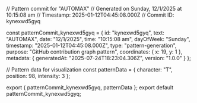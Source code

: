 // Pattern commit for "AUTOMAX"
// Generated on Sunday, 12/1/2025 at 10:15:08 am
// Timestamp: 2025-01-12T04:45:08.000Z
// Commit ID: kynexwd5gyq

const patternCommit_kynexwd5gyq = {
  id: "kynexwd5gyq",
  text: "AUTOMAX",
  date: "12/1/2025",
  time: "10:15:08 am",
  dayOfWeek: "Sunday",
  timestamp: "2025-01-12T04:45:08.000Z",
  type: "pattern-generation",
  purpose: "GitHub contribution graph pattern",
  coordinates: {
    x: 19,
    y: 1
  },
  metadata: {
    generatedAt: "2025-07-24T18:23:04.306Z",
    version: "1.0.0"
  }
};

// Pattern data for visualization
const patternData = {
  character: "T",
  position: 98,
  intensity: 3
};

export { patternCommit_kynexwd5gyq, patternData };
export default patternCommit_kynexwd5gyq;
